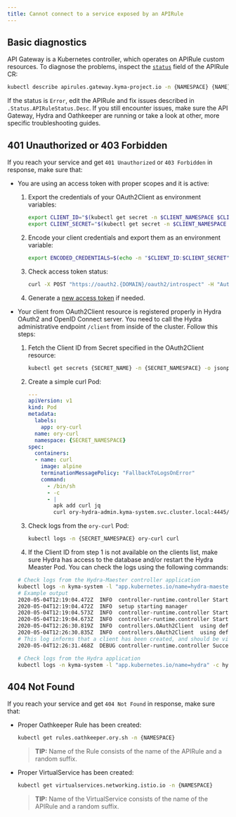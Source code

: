 ```yaml
---
title: Cannot connect to a service exposed by an APIRule
---
```


## Basic diagnostics

API Gateway is a Kubernetes controller, which operates on APIRule custom resources. To diagnose the problems, inspect the [`status`](../../05-technical-reference/00-custom-resources/apix-01-apirule.md#status-codes) field of the APIRule CR:

   ```bash
   kubectl describe apirules.gateway.kyma-project.io -n {NAMESPACE} {NAME}
   ```

If the status is `Error`, edit the APIRule and fix issues described in `.Status.APIRuleStatus.Desc`. If you still encounter issues, make sure the API Gateway, Hydra and Oathkeeper are running or take a look at other, more specific troubleshooting guides.

## 401 Unauthorized or 403 Forbidden

If you reach your service and get `401 Unauthorized` or `403 Forbidden` in response, make sure that:

- You are using an access token with proper scopes and it is active:

  1. Export the credentials of your OAuth2Client as environment variables:

      ```bash
      export CLIENT_ID="$(kubectl get secret -n $CLIENT_NAMESPACE $CLIENT_NAME -o jsonpath='{.data.client_id}' | base64 --decode)"
      export CLIENT_SECRET="$(kubectl get secret -n $CLIENT_NAMESPACE $CLIENT_NAME -o jsonpath='{.data.client_secret}' | base64 --decode)"
      ```

  2. Encode your client credentials and export them as an environment variable:

      ```bash
      export ENCODED_CREDENTIALS=$(echo -n "$CLIENT_ID:$CLIENT_SECRET" | base64)
      ```

  3. Check access token status:

      ```bash
      curl -X POST "https://oauth2.{DOMAIN}/oauth2/introspect" -H "Authorization: Basic $ENCODED_CREDENTIALS" -F "token={ACCESS_TOKEN}"
      ```

  4. Generate a [new access token](../../03-tutorials/00-api-exposure/apix-02-expose-and-secure-service.md#register-an-oauth2-client-and-get-tokens) if needed.

- Your client from OAuth2Client resource is registered properly in Hydra OAuth2 and OpenID Connect server. You need to call the Hydra administrative endpoint `/client` from inside of the cluster. Follow this steps:

  1. Fetch the Client ID from Secret specified in the OAuth2Client resource:

      ```bash
      kubectl get secrets {SECRET_NAME} -n {SECRET_NAMESPACE} -o jsonpath='{ .data.client_id }' | base64 --decode
      ```

  2. Create a simple curl Pod:

      ```yaml
      ---
      apiVersion: v1
      kind: Pod
      metadata:
        labels:
          app: ory-curl
        name: ory-curl
        namespace: {SECRET_NAMESPACE}
      spec:
        containers:
        - name: curl
          image: alpine
          terminationMessagePolicy: "FallbackToLogsOnError"
          command:
            - /bin/sh
            - -c
            - |
              apk add curl jq
              curl ory-hydra-admin.kyma-system.svc.cluster.local:4445/clients | jq '.'
      ```

  3. Check logs from the `ory-curl` Pod:

      ```bash
      kubectl logs -n {SECRET_NAMESPACE} ory-curl curl
      ```

  4. If the Client ID from step 1 is not available on the clients list, make sure Hydra has access to the database and/or restart the Hydra Measter Pod.
  You can check the logs using the following commands:

  ```bash
  # Check logs from the Hydra-Maester controller application
  kubectl logs -n kyma-system -l "app.kubernetes.io/name=hydra-maester" -c hydra-maester
  # Example output
  2020-05-04T12:19:04.472Z  INFO  controller-runtime.controller Starting EventSource  {"controller": "oauth2client", "source": "kind source: /, Kind="}
  2020-05-04T12:19:04.472Z  INFO  setup starting manager
  2020-05-04T12:19:04.573Z  INFO  controller-runtime.controller Starting Controller {"controller": "oauth2client"}
  2020-05-04T12:19:04.673Z  INFO  controller-runtime.controller Starting workers  {"controller": "oauth2client", "worker count": 1}
  2020-05-04T12:26:30.819Z  INFO  controllers.OAuth2Client  using default client
  2020-05-04T12:26:30.835Z  INFO  controllers.OAuth2Client  using default client
  # This log informs that a client has been created, and should be visible within hydra
  2020-05-04T12:26:31.468Z  DEBUG controller-runtime.controller Successfully Reconciled {"controller": "oauth2client", "request": "test-ns/test-client"}

  # Check logs from the Hydra application
  kubectl logs -n kyma-system -l "app.kubernetes.io/name=hydra" -c hydra
  ```

## 404 Not Found

If you reach your service and get `404 Not Found` in response, make sure that:

- Proper Oathkeeper Rule has been created:

  ```bash
  kubectl get rules.oathkeeper.ory.sh -n {NAMESPACE}
  ```

  >**TIP:** Name of the Rule consists of the name of the APIRule and a random suffix.

- Proper VirtualService has been created:

  ```bash
  kubectl get virtualservices.networking.istio.io -n {NAMESPACE}
  ```

  >**TIP:** Name of the VirtualService consists of the name of the APIRule and a random suffix.

